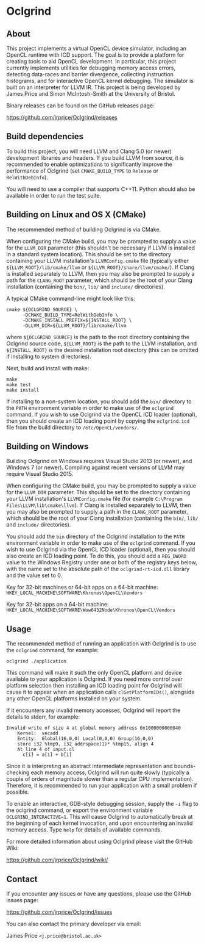 Oclgrind
========

About
-----
This project implements a virtual OpenCL device simulator, including
an OpenCL runtime with ICD support. The goal is to provide a platform
for creating tools to aid OpenCL development. In particular, this
project currently implements utilities for debugging memory access
errors, detecting data-races and barrier divergence, collecting
instruction histograms, and for interactive OpenCL kernel debugging.
The simulator is built on an interpreter for LLVM IR. This project is
being developed by James Price and Simon McIntosh-Smith at the
University of Bristol.

Binary releases can be found on the GitHub releases page:

  https://github.com/jrprice/Oclgrind/releases


Build dependencies
------------------
To build this project, you will need LLVM and Clang 5.0 (or newer)
development libraries and headers. If you build LLVM from source, it
is recommended to enable optimizations to significantly improve the
performance of Oclgrind (set `CMAKE_BUILD_TYPE` to `Release` or
`RelWithDebInfo`).

You will need to use a compiler that supports C++11. Python should
also be available in order to run the test suite.


Building on Linux and OS X (CMake)
----------------------------------
The recommended method of building Oclgrind is via CMake.

When configuring the CMake build, you may be prompted to supply a
value for the `LLVM_DIR` parameter (this shouldn't be necessary if
LLVM is installed in a standard system location). This should be set
to the directory containing your LLVM installation's
`LLVMConfig.cmake` file (typically either
`${LLVM_ROOT}/lib/cmake/llvm` or `${LLVM_ROOT}/share/llvm/cmake/`).
If Clang is installed separately to LLVM, then you may also be
prompted to supply a path for the `CLANG_ROOT` parameter, which should
be the root of your Clang installation (containing the `bin/`, `lib/`
and `include/` directories).

A typical CMake command-line might look like this:

    cmake ${OCLGRIND_SOURCE} \
          -DCMAKE_BUILD_TYPE=RelWithDebInfo \
          -DCMAKE_INSTALL_PREFIX=${INSTALL_ROOT} \
          -DLLVM_DIR=${LLVM_ROOT}/lib/cmake/llvm

where `${OCLGRIND_SOURCE}` is the path to the root directory
containing the Oclgrind source code, `${LLVM_ROOT}` is the path to the
LLVM installation, and `${INSTALL_ROOT}` is the desired installation
root directory (this can be omitted if installing to system
directories).

Next, build and install with make:

    make
    make test
    make install

If installing to a non-system location, you should add the `bin/`
directory to the `PATH` environment variable in order to make use of
the `oclgrind` command. If you wish to use Oclgrind via the OpenCL ICD
loader (optional), then you should create an ICD loading point by
copying the `oclgrind.icd` file from the build directory to
`/etc/OpenCL/vendors/`.


Building on Windows
-------------------
Building Oclgrind on Windows requires Visual Studio 2013 (or newer),
and Windows 7 (or newer). Compiling against recent versions of LLVM
may require Visual Studio 2015.

When configuring the CMake build, you may be prompted to supply a
value for the `LLVM_DIR` parameter. This should be set to the
directory containing your LLVM installation's `LLVMConfig.cmake` file
(for example `C:\Program Files\LLVM\lib\cmake\llvm`). If Clang is
installed separately to LLVM, then you may also be prompted to supply
a path in the `CLANG_ROOT` parameter, which should be the root of your
Clang installation (containing the `bin/`, `lib/` and `include/`
directories).

You should add the `bin` directory of the Oclgrind installation to the
`PATH` environment variable in order to make use of the `oclgrind`
command. If you wish to use Oclgrind via the OpenCL ICD loader
(optional), then you should also create an ICD loading point. To do
this, you should add a `REG_DWORD` value to the Windows Registry under
one or both of the registry keys below, with the name set to the
absolute path of the `oclgrind-rt-icd.dll` library and the value set
to 0.

Key for 32-bit machines or 64-bit apps on a 64-bit machine:
`HKEY_LOCAL_MACHINE\SOFTWARE\Khronos\OpenCL\Vendors`

Key for 32-bit apps on a 64-bit machine:
`HKEY_LOCAL_MACHINE\SOFTWARE\Wow6432Node\Khronos\OpenCL\Vendors`


Usage
-----
The recommended method of running an application with Oclgrind is to
use the `oclgrind` command, for example:

    oclgrind ./application

This command will make it such the only OpenCL platform and device
available to your application is Oclgrind. If you need more control
over platform selection then installing an ICD loading point for
Oclgrind will cause it to appear when an application calls
`clGetPlatformIDs()`, alongside any other OpenCL platforms installed
on your system.

If it encounters any invalid memory accesses, Oclgrind will
report the details to stderr, for example:

    Invalid write of size 4 at global memory address 0x1000000000040
        Kernel:  vecadd
        Entity:  Global(16,0,0) Local(0,0,0) Group(16,0,0)
        store i32 %tmp9, i32 addrspace(1)* %tmp15, align 4
        At line 4 of input.cl
          c[i] = a[i] + b[i]

Since it is interpreting an abstract intermediate representation and
bounds-checking each memory access, Oclgrind will run quite slowly
(typically a couple of orders of magnitude slower than a regular CPU
implementation). Therefore, it is recommended to run your application
with a small problem if possible.

To enable an interactive, GDB-style debugging session, supply the `-i`
flag to the oclgrind command, or export the environment variable
`OCLGRIND_INTERACTIVE=1`. This will cause Oclgrind to automatically
break at the beginning of each kernel invocation, and upon
encountering an invalid memory access. Type `help` for details of
available commands.

For more detailed information about using Oclgrind please visit the
GitHub Wiki:

  https://github.com/jrprice/Oclgrind/wiki/


Contact
-------
If you encounter any issues or have any questions, please use the
GitHub issues page:

  https://github.com/jrprice/Oclgrind/issues

You can also contact the primary developer via email:

  James Price `<j.price@bristol.ac.uk>`
